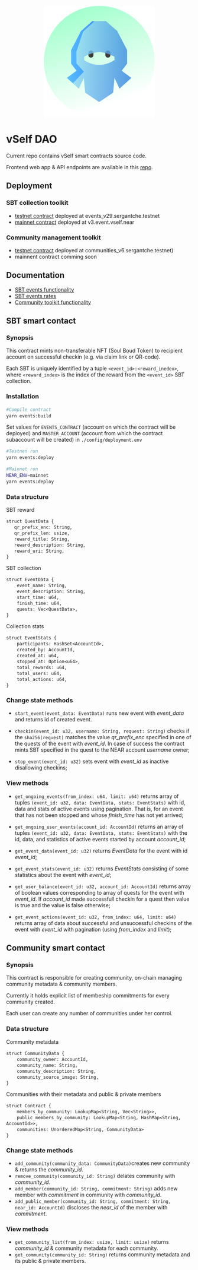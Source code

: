 <p align="center">
  <img src="https://github.com/vself-project/.github/blob/master/images/vSelf%20community.png" alt="Vself community"/>
</p>

# vSelf DAO

Current repo contains vSelf smart contracts source code.

Frontend web app & API endpoints are available in this [repo](https://github.com/vself-project/vself-beta).



## Deployment
### SBT collection toolkit

- [testnet contract](https://explorer.testnet.near.org/accounts/events_v22.sergantche.testnet) deployed at events_v29.sergantche.testnet
- [mainnet contract](https://explorer.near.org/accounts/v3.event.vself.near) deployed at v3.event.vself.near

### Community management toolkit

- [testnet contract](https://explorer.testnet.near.org/accounts/communities_v6.sergantche.testnet) deployed at communities_v6.sergantche.testnet)
- mainnent contract comming soon



## Documentation

- [SBT events functionality](https://vself-project.gitbook.io/vself-project-documentation/sbt-collection-toolkit)
- [SBT events rates](https://vself-project.gitbook.io/vself-project-documentation/sbt-collection-toolkit/payment)
- [Community toolkit functionality](https://vself-project.gitbook.io/vself-project-documentation/sbt-collection-toolkit)



## SBT smart contact 

### Synopsis

This contract mints non-transferable NFT (Soul Boud Token) to recipient account on successful checkin (e.g. via claim link or QR-code). 

Each SBT is uniquely identified by a tuple `<event_id>:<reward_inedex>`, where `<reward_index>` is the index of the reward from the `<event_id>` SBT collection. 

### Installation

```bash
#Compile contract
yarn events:build
```

Set values for `EVENTS_CONTRACT` (account on which the contract will be deployed) and `MASTER_ACCOUNT` (account from which the contract subaccount will be created) in `./config/deployment.env`

```bash
#Testnen run
yarn events:deploy
```

```bash
#Mainnet run
NEAR_ENV=mainnet 
yarn events:deploy
```
### Data structure
SBT reward
```
struct QuestData {
   qr_prefix_enc: String,
   qr_prefix_len: usize,
   reward_title: String,
   reward_description: String,
   reward_uri: String,
}
```
SBT collection
```
struct EventData {
    event_name: String,
    event_description: String,
    start_time: u64,
    finish_time: u64,
    quests: Vec<QuestData>,
}
```
Collection stats 
```
struct EventStats {
    participants: HashSet<AccountId>,
    created_by: AccountId,
    created_at: u64,
    stopped_at: Option<u64>,
    total_rewards: u64,
    total_users: u64,
    total_actions: u64,
}
```  
### Change state methods

- `start_event(event_data: EventData)` runs new event with _event_data_ and returns id of created event.

- `checkin(event_id: u32, username: String, request: String)` checks if the `sha256(request)` matches the value _qr_prefix_enc_ specified in one of the quests of the event with  _event_id_. In case of success the contract mints SBT specified in the quest to the NEAR account _username_ owner;

- `stop_event(event_id: u32)` sets event with _event_id_ as inactive disallowing checkins;

### View methods

- `get_ongoing_events(from_index: u64, limit: u64)` returns array of tuples `(event_id: u32, data: EventData, stats: EventStats)` with id, data and stats of active events using pagination. That is, for an event that has not been stopped and whose _finish_time_ has not yet arrived;

- `get_ongoing_user_events(account_id: AccountId)` returns an array of tuples `(event_id: u32, data: EventData, stats: EventStats)` with the id, data, and statistics of active events started by account _account_id_;

- `get_event_data(event_id: u32)` returns _EventData_ for the event with id _event_id_;

- `get_event_stats(event_id: u32)` returns _EventStats_ consisting of some statistics about the event with  _event_id_;

- `get_user_balance(event_id: u32, account_id: AccountId)` returns array of boolean values corresponding to array of quests for the event with _event_id_. If _account_id_ made successfull checkin for a quest then value is true and the value is false otherwise;

- `get_event_actions(event_id: u32, from_index: u64, limit: u64)` returns array of data about successful and unsuccessful checkins of the event with  _event_id_ with pagination (using _from_index_ and _limit_);


## Community smart contact 

### Synopsis
This contract is responsible for creating community, on-chain managing community metadata & community members. 

Currently it holds explicit list of membeship commitments for every community created. 

Each user can create any number of communities under her control.

### Data structure

Community metadata
``` 
struct CommunityData {
    community_owner: AccountId,
    community_name: String,
    community_description: String,
    community_source_image: String,
}
``` 
Communities with their metadata and public & private members
``` 
struct Contract {
    members_by_community: LookupMap<String, Vec<String>>,
    public_members_by_community: LookupMap<String, HashMap<String, AccountId>>,
    communities: UnorderedMap<String, CommunityData>
}
``` 
### Change state methods
- `add_community(community_data: CommunityData)`creates new community & returns the _community_id_.
- `remove_community(community_id: String)` delates community with _community_id_.
- `add_member(community_id: String, commitment: String)` adds new member with _commitment_ in community with _community_id_.
- `add_public_member(community_id: String, commitment: String, near_id: AccountId)` discloses the _near_id_ of the member with _commitment_.

### View methods
- `get_community_list(from_index: usize, limit: usize)` returns _community_id_ & community metadata for each community.
- `get_community(community_id: String)` returns community metadata and its public & private members.
